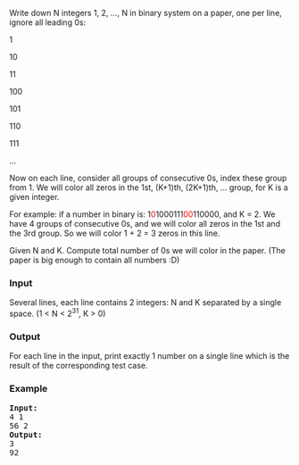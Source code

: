 <p>Write down N integers 1, 2, ..., N in binary system on a paper, one per line, ignore all leading 0s:</p>
<p>1</p>
<p>10</p>
<p>11</p>
<p>100</p>
<p>101</p>
<p>110</p>
<p>111</p>
<p>...</p>
<p>Now on each line, consider all groups of consecutive 0s, index these group from 1. We will color all zeros in the 1st, (K+1)th, (2K+1)th, ... group, for K is a given integer.</p>
<p>For example: if a number in binary is: 1<span style="color: #ff0000;">0</span>1000111<span style="color: #ff0000;">00</span>110000, and K = 2. We have 4 groups of consecutive 0s, and we will color all zeros in the 1st and the 3rd group. So we will color 1 + 2 = 3 zeros in this line.</p>
<p>Given N and K. Compute total number of 0s we will color in the paper. (The paper is big enough to contain all numbers :D)</p>
<h3>Input</h3>
<p>Several lines, each line contains 2 integers: N and K separated by a single space. (1 &lt; N &lt; 2<sup>31</sup>, K &gt; 0)</p>
<h3>Output</h3>
<p>For each line in the input, print exactly 1 number on a single line which is the result of the corresponding test case.</p>
<h3>Example</h3>
<pre><strong>Input:</strong><br>4 1<br>56 2<br><strong>Output:</strong><br>3<br>92</pre>